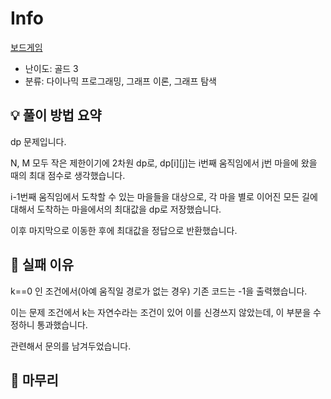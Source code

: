 # Info
[보드게임](https://boj.kr/2572)

- 난이도: 골드 3
- 분류: 다이나믹 프로그래밍, 그래프 이론, 그래프 탐색

## 💡 풀이 방법 요약

dp 문제입니다.

N, M 모두 작은 제한이기에 2차원 dp로, dp[i][j]는 i번째 움직임에서 j번 마을에 왔을 때의 최대 점수로 생각했습니다.

i-1번째 움직임에서 도착할 수 있는 마을들을 대상으로, 각 마을 별로 이어진 모든 길에 대해서 도착하는 마을에서의 최대값을 dp로 저장했습니다.

이후 마지막으로 이동한 후에 최대값을 정답으로 반환했습니다.

## 👀 실패 이유

k==0 인 조건에서(아예 움직일 경로가 없는 경우) 기존 코드는 -1을 출력했습니다.

이는 문제 조건에서 k는 자연수라는 조건이 있어 이를 신경쓰지 않았는데, 이 부분을 수정하니 통과했습니다.

관련해서 문의를 남겨두었습니다.

## 🙂 마무리
